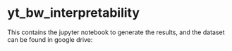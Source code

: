 # yt_bw_interpretability

This contains the jupyter notebook to generate the results, and the dataset can be found in google drive:

